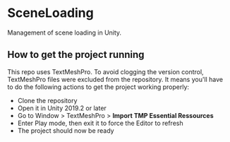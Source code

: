# SceneLoading
Management of scene loading in Unity.

## How to get the project running
This repo uses TextMeshPro. To avoid clogging the version control, TextMeshPro files were excluded from the repository. 
It means you'll have to do the following actions to get the project working properly:
- Clone the repository
- Open it in Unity 2019.2 or later
- Go to Window > TextMeshPro > **Import TMP Essential Ressources**
- Enter Play mode, then exit it to force the Editor to refresh
- The project should now be ready
